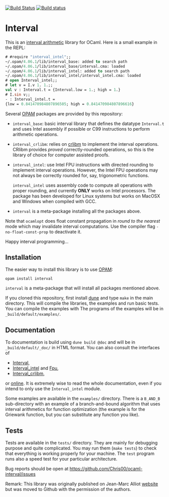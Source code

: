 [![Build Status](https://travis-ci.org/Chris00/ocaml-interval.svg?branch=master)](https://travis-ci.org/Chris00/ocaml-interval)
[![Build status](https://ci.appveyor.com/api/projects/status/s144ehk5tls6imiu?svg=true)](https://ci.appveyor.com/project/Chris00/ocaml-interval)

Interval
========

This is an [interval arithmetic][] library for OCaml.  Here is a small
example in the REPL:

```ocaml
# #require "interval_intel";;
~/.opam/4.06.1/lib/interval_base: added to search path
~/.opam/4.06.1/lib/interval_base/interval.cma: loaded
~/.opam/4.06.1/lib/interval_intel: added to search path
~/.opam/4.06.1/lib/interval_intel/interval_intel.cma: loaded
# open Interval_intel;;
# let v = I.v 1. 1.;;
val v : Interval.t = {Interval.low = 1.; high = 1.}
# I.sin v;;
- : Interval_intel.t =
{low = 0.841470984807896505; high = 0.841470984807896616}
```

Several [OPAM][] packages are provided by this repository:

- `interval_base`: basic interval library that defines the datatype
  `Interval.t` and uses Intel assembly if possible or C99 instructions
  to perform arithmetic operations.

- `interval_crlibm`: relies on [crlibm][] to implement the interval
  operations.  CRlibm provides *proved* correctly-rounded operations,
  so this is the library of choice for computer assisted proofs.

- `interval_intel`: use Intel FPU instructions with directed rounding
  to implement interval operations.  However, the Intel FPU operations
  may not always be correctly rounded for, say, trigonometric
  functions.

  `interval_intel` uses assembly code to compute all operations with
  proper rounding, and currently **ONLY** works on Intel processors.
  The package has been developed for Linux systems but works on
  MacOSX and Windows when compiled with GCC.

- `interval` is a meta-package installing all the packages above.

Note that `ocamlopt` does float constant propagation in *round to the
nearest* mode which may invalidate interval computations.  Use the
compiler flag `-no-float-const-prop` to deactivate it.

Happy interval programming...

Installation
------------

The easier way to install this library is to use [OPAM][]:

    opam install interval

`interval` is a meta-package that will install all packages mentioned above.

If you cloned this repository, first install [dune][] and
type `make` in the main directory.  This will compile the libraries,
the examples and run basic tests.  You can compile the examples with The
programs of the examples will be in `_build/default/examples/`.

Documentation
-------------

To documentation is build using `dune build @doc` and will be in
`_build/default/_doc/` in HTML format.  You can also consult the
interfaces of

- [Interval](src-base/interval.mli),
- [Interval_intel](src-intel/interval_intel.mli) and
  [Fpu](src-intel/fpu.mli),
- [Interval_crlibm](src-crlibm/interval_crlibm.mli),

or [online](https://chris00.github.io/ocaml-interval/doc/).
It is extremely wise to read the whole documentation, even if you
intend to only use the `Interval_intel` module.

Some examples are available in the `examples/` directory.  There is a
`B_AND_B` sub-directory with an example of a branch-and-bound
algorithm that uses interval arithmetics for function optimization
(the example is for the Griewank function, but you can substitute any
function you like).

Tests
-----

Tests are available in the `tests/` directory.  They are mainly for
debugging purpose and quite complicated.  You may run them (`make
tests`) to check that everything is working properly for your machine.
The `test` program runs also a speed test for your particular
architecture.

Bug reports should be open at
https://github.com/Chris00/ocaml-interval/issues



Remark: This library was originally published on Jean-Marc Alliot
[website](http://www.alliot.fr/fbbdet.html.fr) but was moved to Github
with the permission of the authors.


[interval arithmetic]: https://en.wikipedia.org/wiki/Interval_arithmetic
[OPAM]: https://opam.ocaml.org/
[crlibm]: https://github.com/Chris00/ocaml-crlibm
[dune]: https://github.com/ocaml/dune
